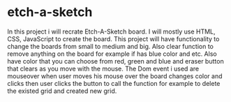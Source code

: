 # etch-a-sketch
In this project i will recrate Etch-A-Sketch board.
I will mostly use HTML, CSS, JavaScript to create the board.
This project will have functionality to change the boards from small to medium and big.
Also clear function to remove anything on the board for example if has blue color and etc.
Also have color that you can choose from red, green and blue and eraser button that clears as you move with the mouse.
The Dom event i used are mouseover when user moves his mouse over the board changes color and clicks then user clicks
the button to call the function for example to delete the existed grid and created new grid.
